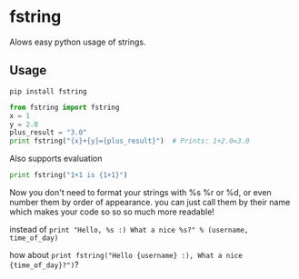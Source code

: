 # fstring
Alows easy python usage of strings.

## Usage
```pip install fstring```

```python
from fstring import fstring
x = 1
y = 2.0
plus_result = "3.0"
print fstring("{x}+{y}={plus_result}")  # Prints: 1+2.0=3.0
```
Also supports evaluation
```python
print fstring("1+1 is {1+1}")
```


Now you don't need to format your strings with %s %r or %d, or even number them by order of appearance.
you can just call them by their name which makes your code so so so much more readable!

instead of ```print "Hello, %s :) What a nice %s?" % (username, time_of_day)```

how about ```print fstring("Hello {username} :), What a nice {time_of_day}?")```?

